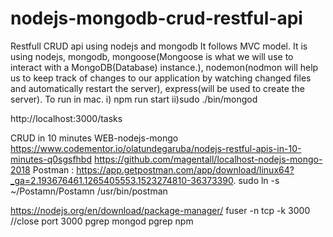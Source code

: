 # nodejs-mongodb-crud-restful-api
Restfull CRUD api using nodejs and mongodb
It follows MVC model.
It is using nodejs, mongodb, mongoose(Mongoose is what we will use to interact with a MongoDB(Database) instance.), nodemon(nodmon will help us to keep track of changes to our application by watching changed files and automatically restart the server),
express(will be used to create the server).
To run in mac.
i) npm run start
ii)sudo ./bin/mongod

http://localhost:3000/tasks

CRUD in 10 minutes WEB-nodejs-mongo 
https://www.codementor.io/olatundegaruba/nodejs-restful-apis-in-10-minutes-q0sgsfhbd
https://github.com/magentall/localhost-nodejs-mongo-2018 
Postman : https://app.getpostman.com/app/download/linux64?_ga=2.193676461.1265405553.1523274810-36373390.
sudo ln -s ~/Postamn/Postamn /usr/bin/postman

https://nodejs.org/en/download/package-manager/ fuser -n tcp -k 3000 //close port 3000 pgrep mongod pgrep npm

